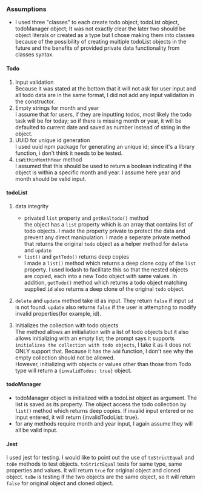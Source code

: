 ### Assumptions

- I used three "classes" to each create todo object, todoList object, todoManager object; It was not exactly clear the later two should be object literals or created as a type but I chose making them into classes because of the possibility of creating multiple todoList objects in the future and the benefits of provided private data functionality from classes syntax.

#### Todo
1. Input validation  
Because it was stated at the bottom that it will not ask for user input and all todo data are in the same format, I did not add any input validation in the constructor.
2. Empty strings for month and year  
I assume that for users, if they are inputting todos, most likely the todo task will be for today; so if there is missing month or year, it will be defaulted to current date and saved as number instead of string in the object.
3. UUID for unique id generation  
I used uuid npm package for generating an unique id; since it's a library function, i don't think it needs to be tested.
4. `isWithinMonthYear` method  
I assumed that this should be used to return a boolean indicating if the object is within a specific month and year. I assume here year and month should be valid input.

#### todoList
1. data integrity  
	- privated `list` property and `getRealtodo()` method  
the object has a `list` property which is an array that contains list of todo objects. I made the property private to protect the data and prevent any direct manipulation. I made a seperate private method that returns the original `todo` object as a helper method for `delete` and `update`
	- `list()` and `getTodo()` returns deep copies  
I made a `list()` method which returns a deep clone copy of the `list` property. I used lodash to facilitate this so that the nested objects are copied, each into a new Todo object with same values. In addition, `getTodo()` method which returns a todo object matching supplied `id` also returns a deep clone of the original `todo` object.

2.  `delete` and `update` method take id as input. They return `false` if input `id` is not found. `update` also returns `false` if the user is attempting to modify invalid properties(for example, id).  
3. Initializes the collection with todo objects  
The method allows an initialiation with a list of todo objects but it also allows initializing with an empty list; the prompt says it supports `initializes the collection with todo objects`, I take it as it does not ONLY support that. Because it has the `add` function, I don't see why the empty collection should not be allowed.  
However, initializing with objects or values other than those from Todo type will return a `{invalidTodos: true}` object.

#### todoManager
- todoManager object is initialized with a todoList object as argument. The list is saved as its property. The object access the todo collection by `list()` method which returns deep copies. If invalid input entered or no input entered, it will return {invalidTodoList: true}.  
- for any methods require month and year input, I again assume they will all be valid input.   

#### Jest
I used jest for testing. I would like to point out the use of `toStrictEqual` and `toBe` methods to test objects. `toStrictEqual` tests for same type, same properties and values. It will return `true` for original object and cloned object. `toBe` is testing if the two objects are the same object, so it will return `false` for original object and cloned object.  

